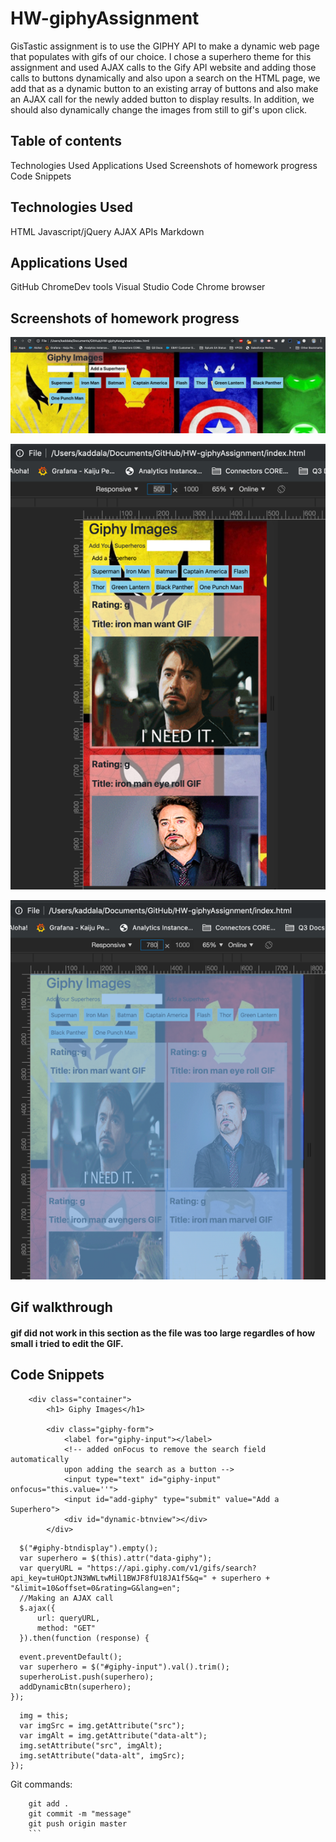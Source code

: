 # HW-giphyAssignment
GisTastic assignment is to use the GIPHY API to make a dynamic web page that populates with gifs of our choice. I chose a superhero theme for this assignment and used AJAX calls to the Gify API website and adding those calls to buttons dynamically and also upon a search on the HTML page, we add that as a dynamic button to an existing array of buttons and also make an AJAX call for the newly added button to display results. In addition, we should also dynamically change the images from still to gif's upon click. 

## Table of contents
Technologies Used
Applications Used
Screenshots of homework progress
Code Snippets

## Technologies Used
HTML
Javascript/jQuery
AJAX
APIs
Markdown

## Applications Used
GitHub
ChromeDev tools
Visual Studio Code
Chrome browser

## Screenshots of homework progress

![Code progression Final](https://github.com/krishnaaddala/HW-giphyAssignment/blob/master/assets/images/StartGifTasticPage.png "Starting page of gifTastic")

![Code progression Final](https://github.com/krishnaaddala/HW-giphyAssignment/blob/master/assets/images/responsive-1.png "gifTastic reponsive layout 1")

![Code progression Final](https://github.com/krishnaaddala/HW-giphyAssignment/blob/master/assets/images/responsive-2.png "gifTastic reponsive layout 2")

## Gif walkthrough

#### gif did not work in this section as the file was too large regardles of how small i tried to edit the GIF.

## Code Snippets

```<body onload="addButtons()" background="assets/images/marvelvsDC.jpg">
    <div class="container">
        <h1> Giphy Images</h1>

        <div class="giphy-form">
            <label for="giphy-input"></label>
            <!-- added onFocus to remove the search field automatically
            upon adding the search as a button -->
            <input type="text" id="giphy-input" onfocus="this.value=''">
            <input id="add-giphy" type="submit" value="Add a Superhero">
            <div id="dynamic-btnview"></div>
        </div>
  ```

  ```function giphyDisplay() {
    $("#giphy-btndisplay").empty();
    var superhero = $(this).attr("data-giphy");
    var queryURL = "https://api.giphy.com/v1/gifs/search?api_key=tuHOptJN3WWLtwMil1BWJF8fU18JA1f5&q=" + superhero + "&limit=10&offset=0&rating=G&lang=en";
    //Making an AJAX call
    $.ajax({
        url: queryURL,
        method: "GET"
    }).then(function (response) {
  ```

  ```$("#add-giphy").on("click", function (event) {
    event.preventDefault();
    var superhero = $("#giphy-input").val().trim();
    superheroList.push(superhero);
    addDynamicBtn(superhero);
});
  ```
  ```$(document).on("click", ".super_hero_images", function () {
    img = this;
    var imgSrc = img.getAttribute("src");
    var imgAlt = img.getAttribute("data-alt");
    img.setAttribute("src", imgAlt);
    img.setAttribute("data-alt", imgSrc);
});
  ```
Git commands:

```git status
    git add .
    git commit -m "message"
    git push origin master
    ```
